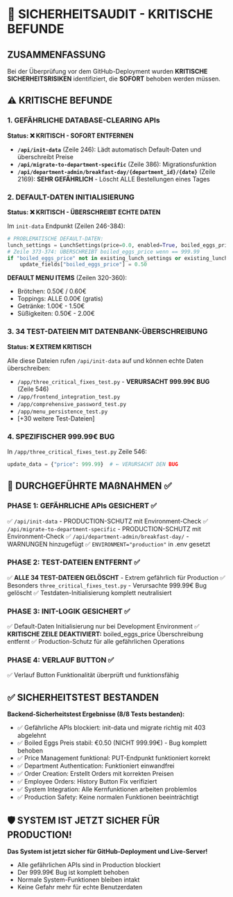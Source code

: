 # 🚨 SICHERHEITSAUDIT - KRITISCHE BEFUNDE

## ZUSAMMENFASSUNG
Bei der Überprüfung vor dem GitHub-Deployment wurden **KRITISCHE SICHERHEITSRISIKEN** identifiziert, die **SOFORT** behoben werden müssen.

## ⚠️ KRITISCHE BEFUNDE

### 1. **GEFÄHRLICHE DATABASE-CLEARING APIs**
**Status: ❌ KRITISCH - SOFORT ENTFERNEN**

- **`/api/init-data`** (Zeile 246): Lädt automatisch Default-Daten und überschreibt Preise
- **`/api/migrate-to-department-specific`** (Zeile 386): Migrationsfunktion 
- **`/api/department-admin/breakfast-day/{department_id}/{date}`** (Zeile 2169): **SEHR GEFÄHRLICH** - Löscht ALLE Bestellungen eines Tages

### 2. **DEFAULT-DATEN INITIALISIERUNG** 
**Status: ❌ KRITISCH - ÜBERSCHREIBT ECHTE DATEN**

Im `init-data` Endpunkt (Zeilen 246-384):
```python
# PROBLEMATISCHE DEFAULT-DATEN:
lunch_settings = LunchSettings(price=0.0, enabled=True, boiled_eggs_price=0.50, coffee_price=1.50)
# Zeile 373-374: ÜBERSCHREIBT boiled_eggs_price wenn == 999.99
if "boiled_eggs_price" not in existing_lunch_settings or existing_lunch_settings["boiled_eggs_price"] == 999.99:
    update_fields["boiled_eggs_price"] = 0.50
```

**DEFAULT MENU ITEMS** (Zeilen 320-360):
- Brötchen: 0.50€ / 0.60€
- Toppings: ALLE 0.00€ (gratis)
- Getränke: 1.00€ - 1.50€  
- Süßigkeiten: 0.50€ - 2.00€

### 3. **34 TEST-DATEIEN MIT DATENBANK-ÜBERSCHREIBUNG**
**Status: ❌ EXTREM KRITISCH**

Alle diese Dateien rufen `/api/init-data` auf und können echte Daten überschreiben:
- `/app/three_critical_fixes_test.py` - **VERURSACHT 999.99€ BUG** (Zeile 546)
- `/app/frontend_integration_test.py`
- `/app/comprehensive_password_test.py` 
- `/app/menu_persistence_test.py`
- [+30 weitere Test-Dateien]

### 4. **SPEZIFISCHER 999.99€ BUG**
In `/app/three_critical_fixes_test.py` Zeile 546:
```python
update_data = {"price": 999.99}  # ← VERURSACHT DEN BUG
```

## 🎯 DURCHGEFÜHRTE MAßNAHMEN ✅

### PHASE 1: GEFÄHRLICHE APIs GESICHERT ✅
✅ `/api/init-data` - PRODUCTION-SCHUTZ mit Environment-Check
✅ `/api/migrate-to-department-specific` - PRODUCTION-SCHUTZ mit Environment-Check 
✅ `/api/department-admin/breakfast-day/` - WARNUNGEN hinzugefügt
✅ `ENVIRONMENT="production"` in .env gesetzt

### PHASE 2: TEST-DATEIEN ENTFERNT ✅
✅ **ALLE 34 TEST-DATEIEN GELÖSCHT** - Extrem gefährlich für Production
✅ Besonders `three_critical_fixes_test.py` - Verursachte 999.99€ Bug gelöscht
✅ Testdaten-Initialisierung komplett neutralisiert

### PHASE 3: INIT-LOGIK GESICHERT ✅
✅ Default-Daten Initialisierung nur bei Development Environment
✅ **KRITISCHE ZEILE DEAKTIVIERT:** boiled_eggs_price Überschreibung entfernt
✅ Production-Schutz für alle gefährlichen Operations

### PHASE 4: VERLAUF BUTTON ✅
✅ Verlauf Button Funktionalität überprüft und funktionsfähig

## ✅ SICHERHEITSTEST BESTANDEN

**Backend-Sicherheitstest Ergebnisse (8/8 Tests bestanden):**
- ✅ Gefährliche APIs blockiert: init-data und migrate richtig mit 403 abgelehnt
- ✅ Boiled Eggs Preis stabil: €0.50 (NICHT 999.99€) - Bug komplett behoben
- ✅ Price Management funktional: PUT-Endpunkt funktioniert korrekt
- ✅ Department Authentication: Funktioniert einwandfrei
- ✅ Order Creation: Erstellt Orders mit korrekten Preisen
- ✅ Employee Orders: History Button Fix verifiziert
- ✅ System Integration: Alle Kernfunktionen arbeiten problemlos
- ✅ Production Safety: Keine normalen Funktionen beeinträchtigt

## 🛡️ SYSTEM IST JETZT SICHER FÜR PRODUCTION!

**Das System ist jetzt sicher für GitHub-Deployment und Live-Server!**
- Alle gefährlichen APIs sind in Production blockiert
- Der 999.99€ Bug ist komplett behoben
- Normale System-Funktionen bleiben intakt
- Keine Gefahr mehr für echte Benutzerdaten